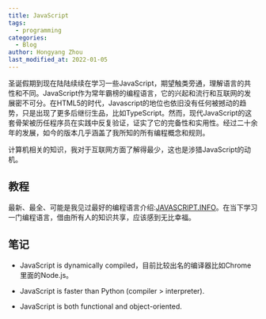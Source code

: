 ```yaml
---
title: JavaScript
tags:
  - programming
categories:
  - Blog
author: Hongyang Zhou
last_modified_at: 2022-01-05
---
```


圣诞假期到现在陆陆续续在学习一些JavaScript，期望触类旁通，理解语言的共性和不同。JavaScript作为常年霸榜的编程语言，它的兴起和流行和互联网的发展密不可分。在HTML5的时代，Javascript的地位也依旧没有任何被撼动的趋势，只是出现了更多后继衍生品，比如TypeScript。然而，现代JavaScript的这套骨架被历任程序员在实践中反复验证，证实了它的完备性和实用性。经过二十余年的发展，如今的版本几乎涵盖了我所知的所有编程概念和规则。

计算机相关的知识，我对于互联网方面了解得最少，这也是涉猎JavaScript的动机。

## 教程

最新、最全、可能是我见过最好的编程语言介绍:[JAVASCRIPT.INFO](https://javascript.info/)。在当下学习一门编程语言，借由所有人的知识共享，应该感到无比幸福。

## 笔记

* JavaScript is dynamically compiled，目前比较出名的编译器比如Chrome里面的Node.js。

* JavaScript is faster than Python (compiler > interpreter).

* JavaScript is both functional and object-oriented.
